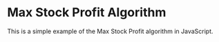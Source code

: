 # Max Stock Profit Algorithm

This is a simple example of the Max Stock Profit algorithm in JavaScript.